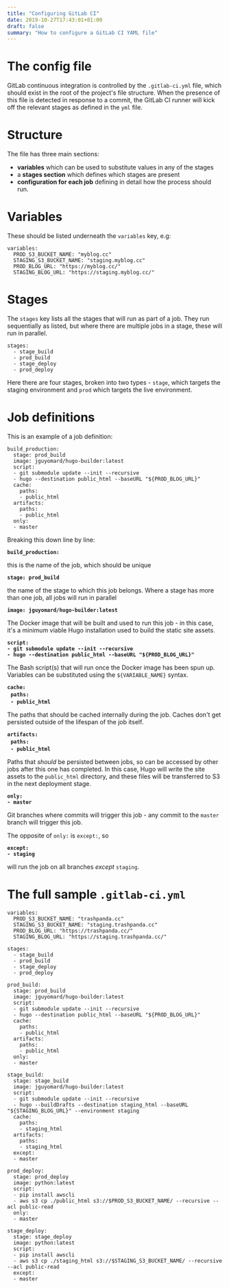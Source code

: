 ```yaml
---
title: "Configuring GitLab CI"
date: 2019-10-27T17:43:01+01:00
draft: false
summary: "How to configure a GitLab CI YAML file"
---
```

# The config file

GitLab continuous integration is controlled by the `.gitlab-ci.yml` file, which should exist in the root of the project's file structure. When the presence of this file is detected in response to a commit, the GitLab CI runner will kick off the relevant stages as defined in the `yml` file.

# Structure

The file has three main sections:

+ **variables** which can be used to substitute values in any of the stages
+ a **stages section** which defines which stages are present
+ **configuration for each job** defining in detail how the process should run.

# Variables

These should be listed underneath the `variables` key, e.g:

```
variables:
  PROD_S3_BUCKET_NAME: "myblog.cc"
  STAGING_S3_BUCKET_NAME: "staging.myblog.cc"
  PROD_BLOG_URL: "https://myblog.cc/"
  STAGING_BLOG_URL: "https://staging.myblog.cc/"
```

# Stages

The `stages` key lists all the stages that will run as part of a job. They run sequentially as listed, but where there are multiple jobs in a stage, these will run in parallel.

```
stages:
  - stage_build
  - prod_build
  - stage_deploy
  - prod_deploy
```

Here there are four stages, broken into two types - `stage`, which targets the staging environment and `prod` which targets the live environment.

# Job definitions

This is an example of a job definition:

```
build_production:
  stage: prod_build
  image: jguyomard/hugo-builder:latest
  script:
  - git submodule update --init --recursive
  - hugo --destination public_html --baseURL "${PROD_BLOG_URL}"
  cache:
    paths:
    - public_html
  artifacts:
    paths:
    - public_html
  only:
  - master
```

Breaking this down line by line:

**`build_production:`**

this is the name of the job, which should be unique

**`stage: prod_build`**

the name of the stage to which this job belongs. Where a stage has more than one job, all jobs will run in parallel


**`image: jguyomard/hugo-builder:latest`**

The Docker image that will be built and used to run this job - in this case, it's a minimum viable Hugo installation used to build the static site assets.

**`script:`**<br/>
**`- git submodule update --init --recursive`**<br/>
**`- hugo --destination public_html --baseURL "${PROD_BLOG_URL}"`**

The Bash script(s) that will run once the Docker image has been spun up. Variables can be substituted using the `${VARIABLE_NAME}` syntax.

**`cache:`**<br/>
&nbsp;&nbsp;**`paths:`**<br/>
&nbsp;&nbsp;**`- public_html`**

The paths that should be cached internally during the job. Caches don't get persisted outside of the lifespan of the job itself.

**`artifacts:`**<br/>
&nbsp;&nbsp;**`paths:`**<br/>
&nbsp;&nbsp;**`- public_html`**

Paths that _should_ be persisted between jobs, so can be accessed by other jobs after this one has completed. In this case, Hugo will write the site assets to the `public_html` directory, and these files will be transferred to S3 in the next deployment stage.

**`only:`**<br/>
**`- master`**

Git branches where commits will trigger this job - any commit to the `master` branch will trigger this job.

The opposite of `only:` is `except:`, so

**`except:`**<br/>
**`- staging`**

will run the job on all branches _except_ `staging`.

# The full sample `.gitlab-ci.yml`

```
variables:
  PROD_S3_BUCKET_NAME: "trashpanda.cc"
  STAGING_S3_BUCKET_NAME: "staging.trashpanda.cc"
  PROD_BLOG_URL: "https://trashpanda.cc/"
  STAGING_BLOG_URL: "https://staging.trashpanda.cc/"

stages:
  - stage_build
  - prod_build
  - stage_deploy
  - prod_deploy

prod_build:
  stage: prod_build
  image: jguyomard/hugo-builder:latest
  script:
  - git submodule update --init --recursive
  - hugo --destination public_html --baseURL "${PROD_BLOG_URL}"
  cache:
    paths:
    - public_html
  artifacts:
    paths:
    - public_html
  only:
  - master

stage_build:
  stage: stage_build
  image: jguyomard/hugo-builder:latest
  script:
  - git submodule update --init --recursive
  - hugo --buildDrafts --destination staging_html --baseURL "${STAGING_BLOG_URL}" --environment staging
  cache:
    paths:
    - staging_html
  artifacts:
    paths:
    - staging_html
  except:
  - master

prod_deploy:
  stage: prod_deploy
  image: python:latest
  script:
  - pip install awscli
  - aws s3 cp ./public_html s3://$PROD_S3_BUCKET_NAME/ --recursive --acl public-read
  only:
  - master

stage_deploy:
  stage: stage_deploy
  image: python:latest
  script:
  - pip install awscli
  - aws s3 cp ./staging_html s3://$STAGING_S3_BUCKET_NAME/ --recursive --acl public-read
  except:
  - master
```
